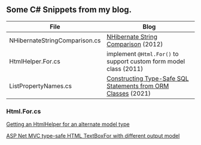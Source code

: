 ## Some C# Snippets from my blog.

| File | Blog |
| ---- | ---- |
| NHibernateStringComparison.cs | [NHibernate String Comparison](https://devio.wordpress.com/2012/08/20/nhibernate-string-comparison/) (2012) |
| HtmlHelper.For.cs | implement `@Html.For()` to support custom form model class (2011) |
| ListPropertyNames.cs | [Constructing Type-Safe SQL Statements from ORM Classes](https://devio.wordpress.com/2021/08/27/constructing-type-safe-sql-statements-from-orm-classes/)  (2021) |

### Html.For.cs

[Getting an HtmlHelper for an alternate model type](https://daveaglick.com/posts/getting-an-htmlhelper-for-an-alternate-model-type)
        
[ASP Net MVC type-safe HTML TextBoxFor with different output model](http://stackoverflow.com/questions/1321254/asp-net-mvc-typesafe-html-textboxfor-with-different-outputmodel)

         

